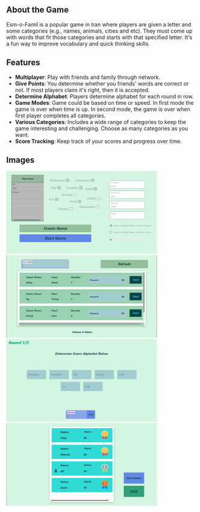## About the Game

Esm-o-Famil is a popular game in Iran where players are given a letter and some categories (e.g., names, animals, cities and etc). They must come up with words that fit those categories and starts with that specified letter. It's a fun way to improve vocabulary and quick thinking skills.

## Features

- **Multiplayer**: Play with friends and family through network.
- **Give Points**: You determine whether you friends' words are correct or not. If most players claim it's right, then it is accepted.
- **Determine Alphabet**: Players determine alphabet for each round in row.
- **Game Modes**: Game could be based on time or speed. In first mode the game is over when time is up. In second mode, the game is over when first player completes all categories.
- **Various Categories**: Includes a wide range of categories to keep the game interesting and challenging. Choose as many categories as you want.
- **Score Tracking**: Keep track of your scores and progress over time.

## Images
<img src="https://github.com/amin-mlm/one-letter-esm-famil/blob/main/images/create_game.PNG?raw=true" alt="alt text" width="400" height="220">  <img src="https://github.com/amin-mlm/one-letter-esm-famil/blob/main/images/servers.PNG?raw=true" alt="alt text" width="400" height="220">
<img src="https://github.com/amin-mlm/one-letter-esm-famil/blob/main/images/determine_alphabet.PNG?raw=true" alt="alt text" width="400" height="220">
<img src="https://github.com/amin-mlm/one-letter-esm-famil/blob/main/images/end_game.PNG?raw=true" alt="alt text" width="400" height="220">
